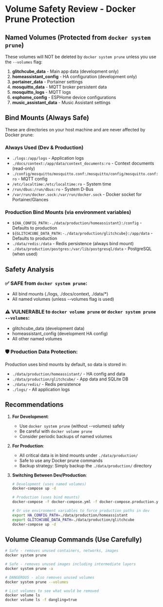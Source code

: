 # Volume Safety Review - Docker Prune Protection

## Named Volumes (Protected from `docker system prune`)
These volumes will NOT be deleted by `docker system prune` unless you use the `--volumes` flag:

1. **glitchcube_data** - Main app data (development only)
2. **homeassistant_config** - HA configuration (development only)
3. **portainer_data** - Portainer settings
4. **mosquitto_data** - MQTT broker persistent data
5. **mosquitto_logs** - MQTT logs
6. **esphome_config** - ESPHome device configurations
7. **music_assistant_data** - Music Assistant settings

## Bind Mounts (Always Safe)
These are directories on your host machine and are never affected by Docker prune:

### Always Used (Dev & Production)
- `./logs:/app/logs` - Application logs
- `./docs/context:/app/data/context_documents:ro` - Context documents (read-only)
- `./config/mosquitto/mosquitto.conf:/mosquitto/config/mosquitto.conf:ro` - MQTT config
- `/etc/localtime:/etc/localtime:ro` - System time
- `/run/dbus:/run/dbus:ro` - System D-Bus
- `/var/run/docker.sock:/var/run/docker.sock` - Docker socket for Portainer/Glances

### Production Bind Mounts (via environment variables)
- `${HA_CONFIG_PATH:-./data/production/homeassistant}:/config` - Defaults to production
- `${GLITCHCUBE_DATA_PATH:-./data/production/glitchcube}:/app/data` - Defaults to production
- `./data/redis:/data` - Redis persistence (always bind mount)
- `./data/production/postgres:/var/lib/postgresql/data` - PostgreSQL (when used)

## Safety Analysis

### ✅ SAFE from `docker system prune`:
- All bind mounts (./logs, ./docs/context, ./data/*)
- All named volumes (unless --volumes flag is used)

### ⚠️ VULNERABLE to `docker volume prune` or `docker system prune --volumes`:
- glitchcube_data (development data)
- homeassistant_config (development HA config)
- All other named volumes

### 🛡️ Production Data Protection:
Production uses bind mounts by default, so data is stored in:
- `./data/production/homeassistant/` - HA config and data
- `./data/production/glitchcube/` - App data and SQLite DB
- `./data/redis/` - Redis persistence
- `./logs/` - All application logs

## Recommendations

1. **For Development**: 
   - Use `docker system prune` (without --volumes) safely
   - Be careful with `docker volume prune`
   - Consider periodic backups of named volumes

2. **For Production**:
   - All critical data is in bind mounts under `./data/production/`
   - Safe to use any Docker prune commands
   - Backup strategy: Simply backup the `./data/production/` directory

3. **Switching Between Dev/Production**:
   ```bash
   # Development (uses named volumes)
   docker-compose up -d
   
   # Production (uses bind mounts)
   docker-compose -f docker-compose.yml -f docker-compose.production.yml up -d
   
   # Or use environment variables to force production paths in dev
   export HA_CONFIG_PATH=./data/production/homeassistant
   export GLITCHCUBE_DATA_PATH=./data/production/glitchcube
   docker-compose up -d
   ```

## Volume Cleanup Commands (Use Carefully)

```bash
# Safe - removes unused containers, networks, images
docker system prune

# Safe - removes unused images including intermediate layers
docker system prune -a

# DANGEROUS - also removes unused volumes
docker system prune --volumes

# List volumes to see what would be removed
docker volume ls
docker volume ls -f dangling=true
```